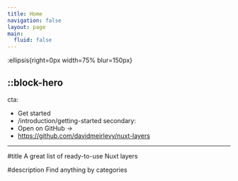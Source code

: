 ```yaml
---
title: Home
navigation: false
layout: page
main:
  fluid: false
---
```


:ellipsis{right=0px width=75% blur=150px}

::block-hero
---
cta:
  - Get started
  - /introduction/getting-started
secondary:
  - Open on GitHub →
  - https://github.com/davidmeirlevy/nuxt-layers
---

#title
A great list of ready-to-use Nuxt layers

#description
Find anything by categories
